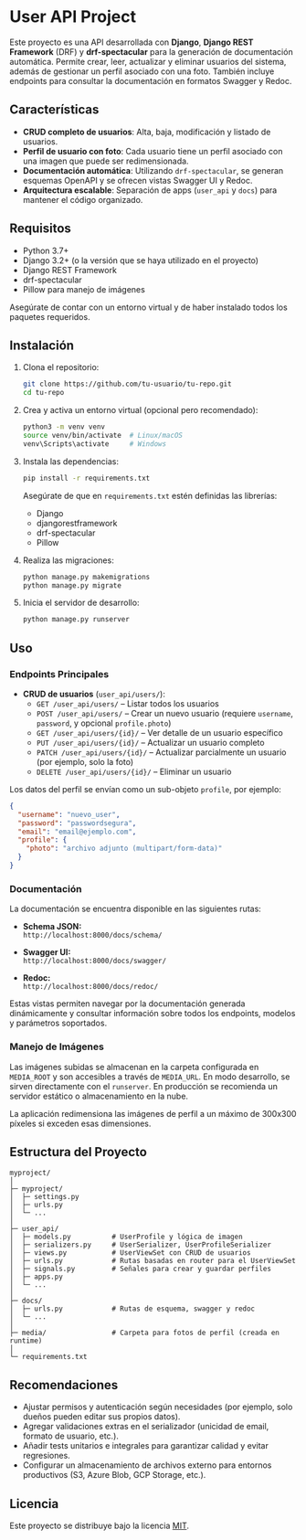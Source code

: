 # User API Project

Este proyecto es una API desarrollada con **Django**, **Django REST Framework** (DRF) y **drf-spectacular** para la generación de documentación automática. Permite crear, leer, actualizar y eliminar usuarios del sistema, además de gestionar un perfil asociado con una foto. También incluye endpoints para consultar la documentación en formatos Swagger y Redoc.

## Características

- **CRUD completo de usuarios**: Alta, baja, modificación y listado de usuarios.
- **Perfil de usuario con foto**: Cada usuario tiene un perfil asociado con una imagen que puede ser redimensionada.
- **Documentación automática**: Utilizando `drf-spectacular`, se generan esquemas OpenAPI y se ofrecen vistas Swagger UI y Redoc.
- **Arquitectura escalable**: Separación de apps (`user_api` y `docs`) para mantener el código organizado.

## Requisitos

- Python 3.7+
- Django 3.2+ (o la versión que se haya utilizado en el proyecto)
- Django REST Framework
- drf-spectacular
- Pillow para manejo de imágenes

Asegúrate de contar con un entorno virtual y de haber instalado todos los paquetes requeridos.

## Instalación

1. Clona el repositorio:

   ```bash
   git clone https://github.com/tu-usuario/tu-repo.git
   cd tu-repo
   ```

2. Crea y activa un entorno virtual (opcional pero recomendado):

   ```bash
   python3 -m venv venv
   source venv/bin/activate  # Linux/macOS
   venv\Scripts\activate     # Windows
   ```

3. Instala las dependencias:

   ```bash
   pip install -r requirements.txt
   ```

   Asegúrate de que en `requirements.txt` estén definidas las librerías:
   - Django
   - djangorestframework
   - drf-spectacular
   - Pillow

4. Realiza las migraciones:

   ```bash
   python manage.py makemigrations
   python manage.py migrate
   ```

5. Inicia el servidor de desarrollo:

   ```bash
   python manage.py runserver
   ```

## Uso

### Endpoints Principales

- **CRUD de usuarios** (`user_api/users/`):
  - `GET /user_api/users/` – Listar todos los usuarios
  - `POST /user_api/users/` – Crear un nuevo usuario (requiere `username`, `password`, y opcional `profile.photo`)
  - `GET /user_api/users/{id}/` – Ver detalle de un usuario específico
  - `PUT /user_api/users/{id}/` – Actualizar un usuario completo
  - `PATCH /user_api/users/{id}/` – Actualizar parcialmente un usuario (por ejemplo, solo la foto)
  - `DELETE /user_api/users/{id}/` – Eliminar un usuario

Los datos del perfil se envían como un sub-objeto `profile`, por ejemplo:

```json
{
  "username": "nuevo_user",
  "password": "passwordsegura",
  "email": "email@ejemplo.com",
  "profile": {
    "photo": "archivo adjunto (multipart/form-data)"
  }
}
```

### Documentación

La documentación se encuentra disponible en las siguientes rutas:

- **Schema JSON:**  
  `http://localhost:8000/docs/schema/`

- **Swagger UI:**  
  `http://localhost:8000/docs/swagger/`

- **Redoc:**  
  `http://localhost:8000/docs/redoc/`

Estas vistas permiten navegar por la documentación generada dinámicamente y consultar información sobre todos los endpoints, modelos y parámetros soportados.

### Manejo de Imágenes

Las imágenes subidas se almacenan en la carpeta configurada en `MEDIA_ROOT` y son accesibles a través de `MEDIA_URL`. En modo desarrollo, se sirven directamente con el `runserver`. En producción se recomienda un servidor estático o almacenamiento en la nube.

La aplicación redimensiona las imágenes de perfil a un máximo de 300x300 píxeles si exceden esas dimensiones.

## Estructura del Proyecto

```
myproject/
│
├─ myproject/
│  ├─ settings.py
│  ├─ urls.py
│  └─ ...
│
├─ user_api/
│  ├─ models.py          # UserProfile y lógica de imagen
│  ├─ serializers.py     # UserSerializer, UserProfileSerializer
│  ├─ views.py           # UserViewSet con CRUD de usuarios
│  ├─ urls.py            # Rutas basadas en router para el UserViewSet
│  ├─ signals.py         # Señales para crear y guardar perfiles
│  ├─ apps.py
│  └─ ...
│
├─ docs/
│  ├─ urls.py            # Rutas de esquema, swagger y redoc
│  └─ ...
│
├─ media/                # Carpeta para fotos de perfil (creada en runtime)
│
└─ requirements.txt
```

## Recomendaciones

- Ajustar permisos y autenticación según necesidades (por ejemplo, solo dueños pueden editar sus propios datos).
- Agregar validaciones extras en el serializador (unicidad de email, formato de usuario, etc.).
- Añadir tests unitarios e integrales para garantizar calidad y evitar regresiones.
- Configurar un almacenamiento de archivos externo para entornos productivos (S3, Azure Blob, GCP Storage, etc.).

## Licencia

Este proyecto se distribuye bajo la licencia [MIT](LICENSE).
